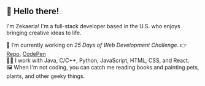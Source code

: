 ## 👋 Hello there! 

I'm Zekaeria! I'm a full-stack developer based in the U.S. who enjoys bringing creative ideas to life.

🌱 I’m currently working on *25 Days of Web Development Challenge*. 👉 [Repo](https://github.com/Zekaeria/25-days-of-web-development), [CodePen](https://codepen.io/zekaeria) \
👨‍💻 I work with Java, C/C++, Python, JavaScript, HTML, CSS, and React. \
🖼️ When I'm not coding, you can catch me reading books and painting pets, plants, and other geeky things. 

<!--
**Zekaeria/Zekaeria** is a ✨ _special_ ✨ repository because its `README.md` (this file) appears on your GitHub profile.

Here are some ideas to get you started:

- 🌱 I’m currently working on 25 days of 
- 💬 Ask me about ...
- 📫 How to reach me: ...
- 😄 Pronouns: ...
- ⚡ Fun fact: ...
-->
